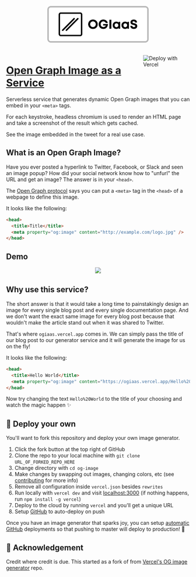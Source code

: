 
<div align="center">
  
<img height="100" src=".github/logo.svg">
  
</div>

<br/>

<a href="https://vercel.com/new/git/external?repository-url=https%3A%2F%2Fgithub.com%2Fuiuxarghya%2Fogiaas&project-name=ogiaas&repository-name=ogiaas&redirect-url=https%3A%2F%2Fgithub.com%2Fuiuxarghya%2Fogiaas&demo-title=OGIaaS&demo-description=Open%20Graph%20Image%20as%20a%20Service%20-%20Generate%20cards%20for%20Twitter%2C%20Facebook%2C%20Slack%2C%20etc&demo-url=https%3A%2F%2Fogiaas.vercel.app%2F&demo-image=https%3A%2F%2Fraw.githubusercontent.com%2Fuiuxarghya%2Fogiaas%2Fmain%2F.github%2Fdemo.png"><img width="128" src="https://vercel.com/button" alt="Deploy with Vercel" align="right" />
</a>


# [Open Graph Image as a Service](https://ogiaas.vercel.app)

Serverless service that generates dynamic Open Graph images that you can embed in your `<meta>` tags.

For each keystroke, headless chromium is used to render an HTML page and take a screenshot of the result which gets cached.

See the image embedded in the tweet for a real use case.


## What is an Open Graph Image?

Have you ever posted a hyperlink to Twitter, Facebook, or Slack and seen an image popup?
How did your social network know how to "unfurl" the URL and get an image?
The answer is in your `<head>`.

The [Open Graph protocol](http://ogp.me) says you can put a `<meta>` tag in the `<head>` of a webpage to define this image.

It looks like the following:

```html
<head>
  <title>Title</title>
  <meta property="og:image" content="http://example.com/logo.jpg" />
</head>
```

## Demo

<div align="center">
<a href="https://twitter.com/vercel">
    <img  src="https://ogiaas.vercel.app/**Hello**%20World.png?theme=light&md=1&fontSize=100px&images=https%3A%2F%2Fjavaistic-assets.vercel.app%2Fogiaas%2Fogiaas-logo-black.svg" height="400" />
</a>
  </div>

## Why use this service?

The short answer is that it would take a long time to painstakingly design an image for every single blog post and every single documentation page. And we don't want the exact same image for every blog post because that wouldn't make the article stand out when it was shared to Twitter. 

That's where `ogiaas.vercel.app` comes in. We can simply pass the title of our blog post to our generator service and it will generate the image for us on the fly!

It looks like the following:

```html
<head>
  <title>Hello World</title>
  <meta property="og:image" content="https://ogiaas.vercel.app/Hello%20World.png" />
</head>
```

Now try changing the text `Hello%20World` to the title of your choosing and watch the magic happen ✨

## 🚀 Deploy your own

You'll want to fork this repository and deploy your own image generator.

1. Click the fork button at the top right of GitHub
2. Clone the repo to your local machine with `git clone URL_OF_FORKED_REPO_HERE`
3. Change directory with `cd og-image`
4. Make changes by swapping out images, changing colors, etc (see [contributing](https://github.com/vercel/og-image/blob/main/CONTRIBUTING.md) for more info)
5. Remove all configuration inside `vercel.json` besides `rewrites`
6. Run locally with `vercel dev` and visit [localhost:3000](http://localhost:3000)  (if nothing happens, run `npm install -g vercel`)
7. Deploy to the cloud by running `vercel` and you'll get a unique URL
8. Setup [GitHub](https://vercel.com/github) to auto-deploy on push

Once you have an image generator that sparks joy, you can setup [automatic GitHub](https://vercel.com/github) deployments so that pushing to master will deploy to production! 🚀

## 🙌 Acknowledgement

Credit where credit is due. This started as a fork of from [Vercel's OG image generator](https://github.com/vercel/og-image) repo.
